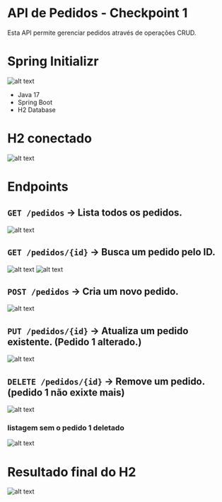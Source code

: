 # API de Pedidos - Checkpoint 1

Esta API permite gerenciar pedidos através de operações CRUD.

# Spring Initializr
![alt text](image.png)
- Java 17
- Spring Boot 
- H2 Database

# H2 conectado 
![alt text](image-1.png)



# Endpoints

## `GET /pedidos` → Lista todos os pedidos.
![alt text](image-3.png)

## `GET /pedidos/{id}` → Busca um pedido pelo ID.
![alt text](image-4.png)
![alt text](image-5.png)

## `POST /pedidos` → Cria um novo pedido.
![alt text](image-2.png)

## `PUT /pedidos/{id}` → Atualiza um pedido existente. (Pedido 1 alterado.)
![alt text](image-6.png)

## `DELETE /pedidos/{id}` → Remove um pedido. (pedido 1 não exixte mais)
![alt text](image-7.png)
### listagem sem o pedido 1 deletado
![alt text](image-8.png)

# Resultado final do H2
![alt text](image-9.png)
